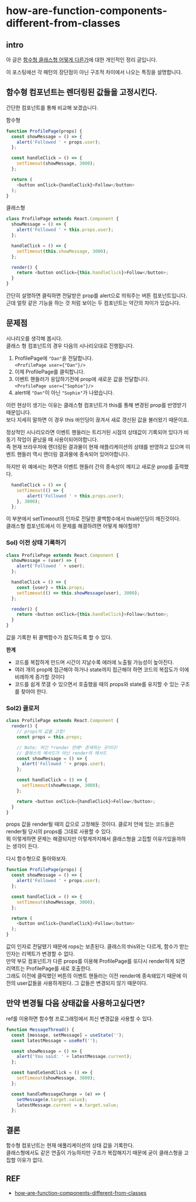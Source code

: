 # how-are-function-components-different-from-classes


## intro
아 글은 [함수형 클래스형 어떻게 다른가](https://overreacted.io/ko/how-are-function-components-different-from-classes/)에 대한 개인적인 정리 글입니다.  

이 포스팅에선 각 패턴의 장단점이 아닌 구조적 차이에서 나오는 특징을 설명합니다.  



## 함수형 컴포넌트는 렌더링된 값들을 고정시킨다.
간단한 컴포넌트를 통해 비교해 보겠습니다.  


함수형
```js
function ProfilePage(props) {
  const showMessage = () => {
    alert('Followed ' + props.user);
  };

  const handleClick = () => {
    setTimeout(showMessage, 3000);
  };

  return (
    <button onClick={handleClick}>Follow</button>
  );
}
```

클래스형
```js
class ProfilePage extends React.Component {
  showMessage = () => {
    alert('Followed ' + this.props.user);
  };

  handleClick = () => {
    setTimeout(this.showMessage, 3000);
  };

  render() {
    return <button onClick={this.handleClick}>Follow</button>;
  }
}
```
간단히 설명하면 클릭하면 전달받은 prop를 alert으로 띄워주는 버튼 컴포넌트입니다.  
근데 얼핏 같은 기능을 하는 것 처럼 보이는 두 컴포넌트는 약간의 차이가 있습니다.


## 문제점
시나리오를 생각해 봅시다.  
클래스 형 컴포넌트의 경우 다음의 시나리오대로 진행됩니다.  
1. ProfilePage에 `"Dan"`을 전달합니다.  
`<ProfilePage user={"Dan"}/>`
2. 이제 ProfilePage를 클릭합니다.
3. 이벤트 핸들러가 응답하기전에 prop에 새로운 값을 전달합니다.  
`<ProfilePage user={"Sophie"}/>`
4. alert에 `"Dan"`이 아닌 `"Sophie"`가 나왔습니다.  

이런 현상이 생기는 이유는 클래스형 컴포넌트가 this를 통해 변경된 prop를 반영받기 때문입니다.  
보다 지세히 말하면 이 경우 this 바인딩이 끊겨서 새로 갱신된 값을 불러왔기 때문이죠.

정상적인 시나리오라면 이벤트 핸들러는 트리거된 시점의 상태값이 기록되어 있다가 비동기 작업이 끝났을 때 사용이되어야합니다.  
즉 현재 브라우저에 랜더링된 결과물이 현재 애플리케이션의 상태를 반영하고 있으며 이벤트 핸들러 역시 랜더링 결과물에 종속되어 있어야합니다. 

하지만 위 예에서는 화면과 이벤트 핸들러 간의 종속성이 깨지고 새로운 prop를 출력했다. 
```js
  handleClick = () => {
    setTimeout(() => {
        alert('Followed ' + this.props.user);
    }, 3000);
  };
```
이 부분에서 setTimeout의 인자로 전달한 콜백함수에서 this바인딩이 깨진것이다.  
클래스형 컴포넌트에서 이 문제를 해결하려면 어떻게 해야할까?


### Sol) 이전 상태 기록하기
```js
class ProfilePage extends React.Component {
  showMessage = (user) => {
    alert('Followed ' + user);
  };

  handleClick = () => {
    const {user} = this.props;
    setTimeout(() => this.showMessage(user), 3000);
  };

  render() {
    return <button onClick={this.handleClick}>Follow</button>;
  }
}
```
값을 기록한 뒤 콜백함수가 참도하도록 할 수 있다.

**한계**
- 코드를 복잡하게 만드며 시간이 지날수록 에러에 노출될 가능성이 높아진다. 
- 여러 개의 prop에 접근해야 하거나 state까지 접근해야 하면 코드의 복잡도가 이에 비례하게 증가할 것이다
- 코드를 쉽게 쪼갤 수 있으면서 호출했을 때의 props와 state를 유지할 수 있는 구조를 찾아야 한다.


### Sol2) 클로저
```js
class ProfilePage extends React.Component {
  render() {
    // props의 값을 고정!
    const props = this.props;

    // Note: 여긴 *render 안에* 존재하는 곳이다!
    // 클래스의 메서드가 아닌 render의 메서드
    const showMessage = () => {
      alert('Followed ' + props.user);
    };

    const handleClick = () => {
      setTimeout(showMessage, 3000);
    };

    return <button onClick={handleClick}>Follow</button>;
  }
}
```
props 값을 render될 때의 값으로 고정해둔 것이다. 클로저 안에 있는 코드들은 render될 당시의 props를 그대로 사용할 수 있다.  
뭐 이렇게하면 문제는 해결되지만 이렇게까지해서 클래스형을 고집할 이유가있을까하는 생각이 든다.  

다시 함수형으로 돌아와보자.
```js
function ProfilePage(props) {
  const showMessage = () => {
    alert('Followed ' + props.user);
  };

  const handleClick = () => {
    setTimeout(showMessage, 3000);
  };

  return (
    <button onClick={handleClick}>Follow</button>
  );
}

```
값이 인자로 전달됐기 때문에 rops는 보존된다. 클래스의 this와는 다르게, 함수가 받는 인자는 리액트가 변경할 수 없다.  
만약 부모 컴포넌트가 다른 props를 이용해 ProfilePage를 또다시 render하게 되면 리액트는 ProfilePage를 새로 호출한다.  
그래도 이전에 클릭했던 버튼의 이벤트 핸들러는 이전 render에 종속돼있기 때문에 이전의 user값들을 사용하게된다. 그 값들은 변경되지 않기 때문이다.


## 만약 변경될 다음 상태값을 사용하고싶다면?
ref를 이용하면 함수형 프로그래밍에서 최신 변경값을 사용할 수 있다.

```js
function MessageThread() {
  const [message, setMessage] = useState('');
  const latestMessage = useRef('');

  const showMessage = () => {
    alert('You said: ' + latestMessage.current);
  };

  const handleSendClick = () => {
    setTimeout(showMessage, 3000);
  };

  const handleMessageChange = (e) => {
    setMessage(e.target.value);
    latestMessage.current = e.target.value;
  };

```



## 결론
함수형 컴포넌트는 현재 애풀리케이션의 상태 값을 기록한다.  
클래스형에서도 같은 연출이 가능하지만 구조가 복잡해지기 때문에 굳이 클래스형을 고집할 이유가 없다.

## REF

- [how-are-function-components-different-from-classes](https://overreacted.io/how-are-function-components-different-from-classes/)